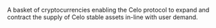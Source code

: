 A basket of cryptocurrencies enabling the Celo protocol to expand and contract the supply of Celo stable assets in-line with user demand.